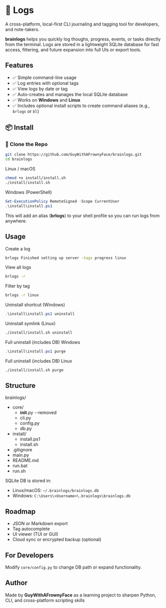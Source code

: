 # 🧠 Logs

A cross-platform, local-first CLI journaling and tagging tool for developers, and note-takers.

**brainlogs** helps you quickly log thoughs, progress, events, or tasks directly from the terminal. Logs are stored in a lightweight SQLite database for fast access, filtering, and future expansion into full UIs or export tools.


## Features

- ✅ Simple command-line usage
- ✅ Log entries with optional tags
- ✅ View logs by date or tag
- ✅ Auto-creates and manages the local SQLite database
- ✅ Works on **Windows** and **Linux**
- ✅ Includes optional install scripts to create command aliases (e.g., `brlogs` or `bl`)


## 📦 Install


### 🔧 Clone the Repo

```bash
git clone https://github.com/GuyWithAFrownyFace/brainlogs.git
cd brainlogs
```

Linux / macOS

```bash
chmod +x install/install.sh
./install/install.sh
```

Windows (PowerShell)

```powershell
Set-ExecutionPolicy RemoteSigned -Scope CurrentUser
.\install\install.ps1
```

This will add an alias (**brlogs**) to your shell profile so you can run logs from anywhere.


## Usage

Create a log

```bash
brlogs Finished setting up server -tags progress linux
```

View all logs

```bash
brlogs -r
```

Filter by tag

```bash
brlogs -r linux
```

Uninstall shortcut (Windows)

```powershell
.\install\install.ps1 uninstall
```

Uninstall symlink (Linux)

```bash
./install/install.sh uninstall
```

Full uninstall (includes DB) Windows

```powershell
.\install\install.ps1 purge
```

Full uninstall (includes DB) Linux

```bash
./install/install.sh purge
```



## Structure

brainlogs/

 - core/
    - __init__.py --removed
    - cli.py
    - config.py
    - db.py
 - install/
    - install.ps1
    - install.sh
 - .gitignore
 - main.py
 - README.md
 - run.bat
 - run.sh

SQLite DB is stored in:

- Linux/macOS: `~/.brainlogs/brainlogs.db`
- Windows: `C:\Users\<Username>\.brainlogs\brainlogs.db`


## Roadmap

- JSON or Markdown export
- Tag autocomplete
- UI viewer (TUI or GUI)
- Cloud sync or encrypted backup (optional)


## For Developers

Modify `core/config.py` to change DB path or expand functionality.


## Author

Made by **GuyWithAFrownyFace** as a learning project to sharpen Python, CLI, and cross-platform scripting skills